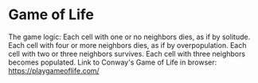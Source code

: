 # Game of Life
The game logic: 
Each cell with one or no neighbors dies, as if by solitude. 
Each cell with four or more neighbors dies, as if by overpopulation. 
Each cell with two or three neighbors survives. 
Each cell with three neighbors becomes populated. 
Link to Conway's Game of Life in browser: https://playgameoflife.com/
